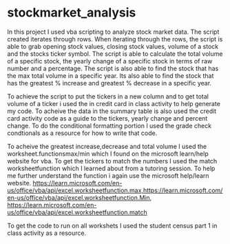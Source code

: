 # stockmarket_analysis
In this project I used vba scripting to analyze stock market data. The script created iterates through rows. When iterating through the rows, the script is able to grab opening stock values, closing stock values, volume of a stock and the stocks ticker symbol. The script is able to calculate the total volume of a specific stock, the yearly change of a specific stock in terms of raw number and a percentage. The script is also able to find the stock that has the max total volume in a specific year. Its also able to find the stock that has the greatest % increase and greatest % decrease in a specific year.  


 To achieve the script to put the tickers in a new column and to get total volume of a ticker i used the in credit card in class activity to help generate my code. To acheive the data in the summary table is also used the credit card activity code as a guide to the tickers, yearly change and percent change. To do the conditional formatting portion I used the grade check condtionals as a resource for how to write that code. 

To acheive the greatest increase,decrease and total volume I used the worksheet.functionsmax/min which I found on the microsoft learn/help website for vba. To get the tickers to match the numbers I used the match worksheetfunction which I learned about from a tutoring session. To help me further understand the function i again use the microsoft help/learn website. https://learn.microsoft.com/en-us/office/vba/api/excel.worksheetfunction.max,https://learn.microsoft.com/en-us/office/vba/api/excel.worksheetfunction.Min, https://learn.microsoft.com/en-us/office/vba/api/excel.worksheetfunction.match

To get the code to run on all workshets I used the student census part 1 in class activity as a resource.
